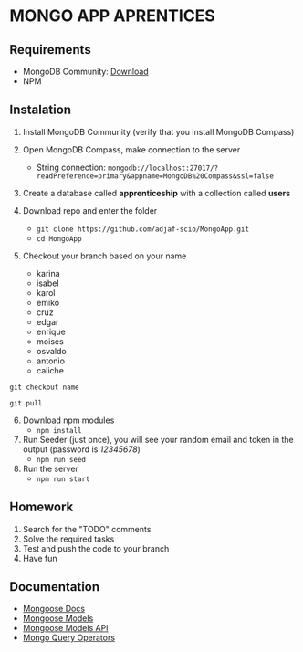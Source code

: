 # MONGO APP APRENTICES
## Requirements
- MongoDB Community: [Download](https://www.mongodb.com/try/download/community)
- NPM

## Instalation
1. Install MongoDB Community (verify that you install MongoDB Compass)
2. Open MongoDB Compass, make connection to the server
    - String connection: `mongodb://localhost:27017/?readPreference=primary&appname=MongoDB%20Compass&ssl=false`
3. Create a database called **apprenticeship** with a collection called **users**
4. Download repo and enter the folder
    - `git clone https://github.com/adjaf-scio/MongoApp.git`
    - `cd MongoApp`

5. Checkout your branch based on your name
    - karina
    - isabel
    - karol
    - emiko
    - cruz
    - edgar
    - enrique
    - moises
    - osvaldo
    - antonio
    - caliche

`git checkout name`

`git pull`

6. Download npm modules 
   - `npm install`
7. Run Seeder (just once), you will see your random email and token in the output (password is *12345678*) 
    - `npm run seed`
8. Run the server
    - `npm run start`

## Homework
1. Search for the "TODO" comments 
2. Solve the required tasks
3. Test and push the code to your branch
4. Have fun

## Documentation
- [Mongoose Docs](https://mongoosejs.com/docs/guide.html)
- [Mongoose Models](https://mongoosejs.com/docs/models.html)
- [Mongoose Models API](https://mongoosejs.com/docs/api/model.html)
- [Mongo Query Operators](https://docs.mongodb.com/manual/reference/operator/query/#std-label-query-selectors)
